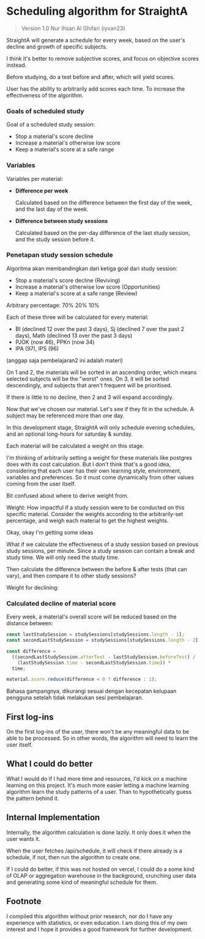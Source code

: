# Scheduling algorithm for StraightA

> Version 1.0
> Nur Ihsan Al Ghifari (iyxan23)

StraightA will generate a schedule for every week, based on the user's decline and growth of
specific subjects.

I think it's better to remove subjective scores, and focus on objective scores instead.

Before studying, do a test before and after, which will yield scores.

User has the ability to arbitrarily add scores each time. To increase the effectiveness of the
algorithm.

### Goals of scheduled study

Goal of a scheduled study session:

- Stop a material's score decline
- Increase a material's otherwise low score
- Keep a material's score at a safe range

### Variables

Variables per material:

- **Difference per week**

  Calculated based on the difference between the first day of the week, and the last day of the week.

- **Difference between study sessions**

  Calculated based on the per-day difference of the last study session, and the study session before it.

### Penetapan study session schedule

Algoritma akan membandingkan dari ketiga goal dari study session:

- Stop a material's score decline (Reviving)
- Increase a material's otherwise low score (Opportunities)
- Keep a material's score at a safe range (Review)

Arbitrary percentage: 70% 20% 10%

Each of these three will be calculated for every material:

- BI (declined 12 over the past 3 days), Sj (declined 7 over the past 2 days), Math (declined 13 over the past 3 days)
- PJOK (now 46), PPKn (now 34)
- IPA (97), IPS (96)

(anggap saja pembelajaran2 ini adalah materi)

On 1 and 2, the materials will be sorted in an ascending order, which means selected subjects will be the "worst" ones.
On 3, it will be sorted descendingly, and subjects that aren't frequent will be prioritised.

If there is little to no decline, then 2 and 3 will expand accordingly.

Now that we've chosen our material. Let's see if they fit in the schedule. A subject may be
referenced more than one day.

In this development stage, StraightA will only schedule evening schedules, and an optional
long-hours for saturday & sunday.

Each material will be calculated a weight on this stage.

I'm thinking of arbitrarily setting a weight for these materials like postgres does with its cost
calculation. But I don't think that's a good idea, considering that each user has their own learning
style, environment, variables and preferences. So it must come dynamically from other values coming
from the user itself.

Bit confused about where to derive weight from.

Weight: How impactful if a study session were to be conducted on this specific material. Consider
the weights according to the arbitrarily-set percentage, and weigh each material to get the highest
weights.

Okay, okay I'm getting some ideas

What if we calculate the effectiveness of a study session based on previous study sessions, per minute.
Since a study session can contain a break and study time. We will only need the study time.

Then calculate the difference between the before & after tests (that can vary), and then compare it
to other study sessions?

Weight for declining: 

### Calculated decline of material score

Every week, a material's overall score will be reduced based on the distance between:

```js
const lastStudySession = studySessions[studySessions.length - 1];
const secondLastStudySession = studySessions[studySessions.length - 2];

const difference =
  ((secondLastStudySession.afterTest - lastStudySession.beforeTest) /
    (lastStudySession.time - secondLastStudySession.time)) *
  time;

material.score.reduce(difference < 0 ? difference : 1);
```

Bahasa gampangnya, dikurangi sesuai dengan kecepatan kelupaan pengguna setelah tidak melakukan
sesi pembelajaran.

## First log-ins

On the first log-ins of the user, there won't be any meaningful data to be able to be processed.
So in other words, the algorithm will need to learn the user itself.

## What I could do better

What I would do if I had more time and resources, I'd kick on a machine learning on this project.
It's much more easier letting a machine learning algorithm learn the study patterns of a user. Than
to hypothetically guess the pattern behind it.

## Internal Implementation

Internally, the algorithm calculation is done lazily. It only does it when the user wants it.

When the user fetches /api/schedule, it will check if there already is a schedule, if not, then
run the algorithm to create one.

If I could do better, if this was not hosted on vercel, I could do a some kind of OLAP or
aggregation warehouse in the background, crunching user data and generating some kind of meaningful
schedule for them.

## Footnote

I compiled this algorithm without prior research, nor do I have any experience with statistics,
or even education. I am doing this of my own interest and I hope it provides a good framework for
further development.
